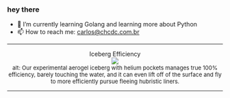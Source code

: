 ### hey there 

- :seedling: I’m currently learning Golang and learning more about Python
- :mailbox: How to reach me: carlos@chcdc.com.br


---


<!-- xkcd -->
<p align="center">Iceberg Efficiency</br><img src=https://imgs.xkcd.com/comics/iceberg_efficiency.png></br><font size =2>alt: Our experimental aerogel iceberg with helium pockets manages true 100% efficiency, barely touching the water, and it can even lift off of the surface and fly to more efficiently pursue fleeing hubristic liners.</br></font></p></table></p> 


<!-- xkcd -->
---
